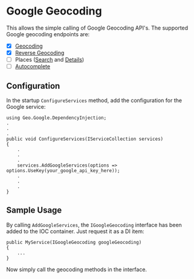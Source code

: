 # Google Geocoding

This allows the simple calling of Google Geocoding API's. The supported Google geocoding endpoints are:
- [x] [Geocoding](https://developers.google.com/maps/documentation/geocoding/start)
- [x] [Reverse Geocoding](https://developers.google.com/maps/documentation/geocoding/start)
- [ ] Places ([Search](https://developers.google.com/places/web-service/search) and [Details](https://developers.google.com/places/web-service/details))
- [ ] [Autocomplete](https://developers.google.com/places/web-service/query)

## Configuration

In the startup `ConfigureServices` method, add the configuration for the Google service:
```
using Geo.Google.DependencyInjection;
.
.
.
public void ConfigureServices(IServiceCollection services)
{
    .
    .
    .
    services.AddGoogleServices(options => options.UseKey(your_google_api_key_here));
    .
    .
    .
}
```

## Sample Usage

By calling `AddGoogleServices`, the `IGoogleGeocoding` interface has been added to the IOC container. Just request it as a DI item:
```
public MyService(IGoogleGeocoding googleGeocoding)
{
    ...
}
```

Now simply call the geocoding methods in the interface.